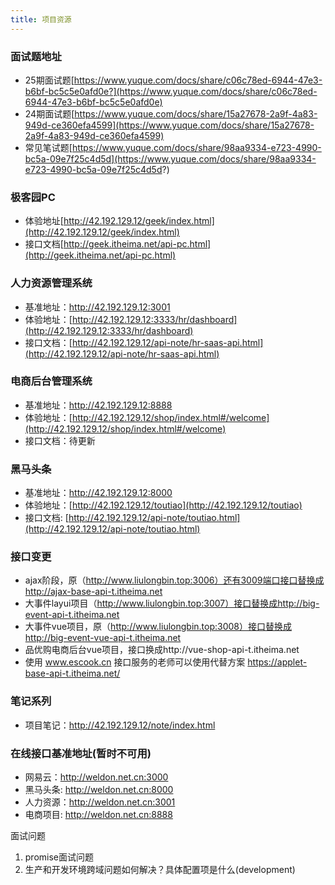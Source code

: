 ```yaml
---
title: 项目资源
---
```


### 面试题地址
* 25期面试题[https://www.yuque.com/docs/share/c06c78ed-6944-47e3-b6bf-bc5c5e0afd0e?](https://www.yuque.com/docs/share/c06c78ed-6944-47e3-b6bf-bc5c5e0afd0e)
* 24期面试题[https://www.yuque.com/docs/share/15a27678-2a9f-4a83-949d-ce360efa4599](https://www.yuque.com/docs/share/15a27678-2a9f-4a83-949d-ce360efa4599)
* 常见笔试题[https://www.yuque.com/docs/share/98aa9334-e723-4990-bc5a-09e7f25c4d5d](https://www.yuque.com/docs/share/98aa9334-e723-4990-bc5a-09e7f25c4d5d?)



### 极客园PC
* 体验地址[http://42.192.129.12/geek/index.html](http://42.192.129.12/geek/index.html)
* 接口文档[http://geek.itheima.net/api-pc.html](http://geek.itheima.net/api-pc.html)


### 人力资源管理系统

* 基准地址：http://42.192.129.12:3001
* 体验地址：[http://42.192.129.12:3333/hr/dashboard](http://42.192.129.12:3333/hr/dashboard)
* 接口文档：[http://42.192.129.12/api-note/hr-saas-api.html](http://42.192.129.12/api-note/hr-saas-api.html)


### 电商后台管理系统

* 基准地址：http://42.192.129.12:8888
* 体验地址：[http://42.192.129.12/shop/index.html#/welcome](http://42.192.129.12/shop/index.html#/welcome)
* 接口文档：待更新

### 黑马头条

* 基准地址：http://42.192.129.12:8000
* 体验地址：[http://42.192.129.12/toutiao](http://42.192.129.12/toutiao)
* 接口文档: [http://42.192.129.12/api-note/toutiao.html](http://42.192.129.12/api-note/toutiao.html)





### 接口变更

* ajax阶段，原（http://www.liulongbin.top:3006）还有3009端口接口替换成http://ajax-base-api-t.itheima.net
* 大事件layui项目（http://www.liulongbin.top:3007）接口替换成http://big-event-api-t.itheima.net
* 大事件vue项目，原（http://www.liulongbin.top:3008）接口替换成http://big-event-vue-api-t.itheima.net
* 品优购电商后台vue项目，接口换成http://vue-shop-api-t.itheima.net
* 使用 www.escook.cn 接口服务的老师可以使用代替方案 https://applet-base-api-t.itheima.net/



### 笔记系列
* 项目笔记：http://42.192.129.12/note/index.html


### 在线接口基准地址(暂时不可用)
* 网易云：http://weldon.net.cn:3000
* 黑马头条:  http://weldon.net.cn:8000
* 人力资源：http://weldon.net.cn:3001
* 电商项目: http://weldon.net.cn:8888






面试问题
1. promise面试问题
2. 生产和开发环境跨域问题如何解决？具体配置项是什么(development)
